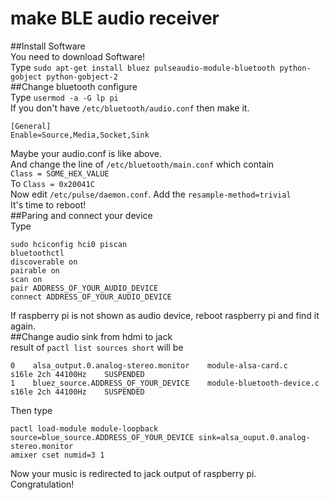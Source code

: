 # make BLE audio receiver  
##Install Software  
You need to download Software!  
Type `sudo apt-get install bluez pulseaudio-module-bluetooth python-gobject python-gobject-2`  
##Change bluetooth configure  
Type `usermod -a -G lp pi`  
If you don't have `/etc/bluetooth/audio.conf` then make it.  
```
[General]  
Enable=Source,Media,Socket,Sink  
```
Maybe your audio.conf is like above.    
And change the line of `/etc/bluetooth/main.conf` which contain  
`Class = SOME_HEX_VALUE`  
To
`Class = 0x20041C`  
Now edit `/etc/pulse/daemon.conf`. Add the `resample-method=trivial`  
It's time to reboot!  
##Paring and connect your device  
Type  
```
sudo hciconfig hci0 piscan  
bluetoothctl  
discoverable on  
pairable on  
scan on  
pair ADDRESS_OF_YOUR_AUDIO_DEVICE  
connect ADDRESS_OF_YOUR_AUDIO_DEVICE  
```  
If raspberry pi is not shown as audio device, reboot raspberry pi and find it again.  
##Change audio sink from hdmi to jack  
result of `pactl list sources short` will be  
```
0    alsa_output.0.analog-stereo.monitor    module-alsa-card.c    s16le 2ch 44100Hz    SUSPENDED  
1    bluez_source.ADDRESS_OF_YOUR_DEVICE    module-bluetooth-device.c    s16le 2ch 44100Hz    SUSPENDED  
```
Then type  
```
pactl load-module module-loopback source=blue_source.ADDRESS_OF_YOUR_DEVICE sink=alsa_ouput.0.analog-stereo.monitor  
amixer cset numid=3 1  
```
Now your music is redirected to jack output of raspberry pi.  
Congratulation!  
